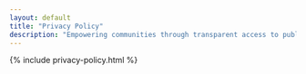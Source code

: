 ```yaml
---
layout: default
title: "Privacy Policy"
description: "Empowering communities through transparent access to public information"
---
```


{% include privacy-policy.html %}